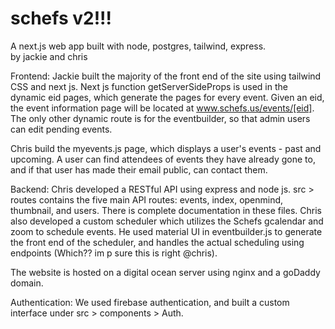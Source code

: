 # schefs v2!!!
A next.js web app built with node, postgres, tailwind, express. <br>
by jackie and chris
 
Frontend: 
Jackie built the majority of the front end of the site using tailwind CSS and next js. Next js function getServerSideProps is used in the dynamic eid pages, which generate the pages for every event. Given an eid, the event information page will be located at www.schefs.us/events/[eid]. The only other dynamic route is for the eventbuilder, so that admin users can edit pending events. 


Chris build the myevents.js page, which displays a user's events - past and upcoming. A user can find attendees of events they have already gone to, and if that user has made their email public, can contact them. 

Backend:
Chris developed a RESTful API using express and node js. src > routes contains the five main API routes: events, index, openmind, thumbnail, and users. There is complete documentation in these files. 
Chris also developed a custom scheduler which utilizes the Schefs gcalendar and zoom to schedule events. He used material UI in eventbuilder.js to generate the front end of the scheduler, and handles the actual scheduling using endpoints (Which?? im p sure this is right @chris).

The website is hosted on a digital ocean server using nginx and a goDaddy domain. 

Authentication: We used firebase authentication, and built a custom interface under src > components > Auth. 